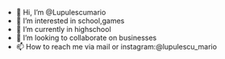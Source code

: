 - 👋 Hi, I’m @Lupulescumario
- 👀 I’m interested in school,games
- 🌱 I’m currently in highschool
- 💞️ I’m looking to collaborate on businesses 
- 📫 How to reach me via mail or instagram:@lupulescu_mario

<!---
Lupulescumario/Lupulescumario is a ✨ special ✨ repository because its `README.md` (this file) appears on your GitHub profile.
You can click the Preview link to take a look at your changes.
--->
